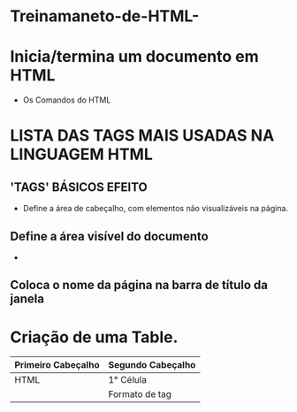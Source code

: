 # Treinamaneto-de-HTML-



# <html></html> Inicia/termina um documento em HTML

- Os Comandos do HTML

# LISTA DAS TAGS MAIS USADAS NA LINGUAGEM HTML

## 'TAGS' BÁSICOS EFEITO

- <head></head> Define a área de cabeçalho, com elementos não visualizáveis na página.

## <body></body> Define a área visível do documento

- <title></title>

## Coloca o nome da página na barra de título da janela

# Criação de uma Table.

| Primeiro Cabeçalho | Segundo Cabeçalho |
| ------------------| -------------------|
| HTML              |  1° Célula         |
|  <html></html>    |  Formato de tag    |

